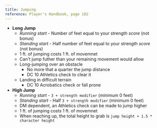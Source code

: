 ```yaml
---
title: Jumping
reference: Player's Handbook, page 182
---
```


- **Long Jump**
  - _Running start_ - Number of feet equal to your strength _score_ (not bonus)
  - _Standing start_ - Half number of feet equal to your strength _score_ (not bonus)
  - 1 ft. of jumping costs 1 ft. of movemnet
  - Can't jump futher than your remaining movement would allow
  - Long-jumping over an obstacle
    - No more that a quarter the jump distance
    - DC 10 Athletics check to clear it
  - Landing in difficult terrain
    - DC 10 Acrobatics check or fall prone
- **High Jump**
  - _Running start_ - `3 + strength modifier` (minimum 0 feet)
  - _Standing start_ - Half `3 + strength modifier` (minimum 0 feet)
  - DM dependent, an Athletics check can be made to jump higher
  - 1 ft. of jumping costs 1 ft. of movemnet
  - When reaching up, the total height to grab is `jump height + 1.5 * character height`
